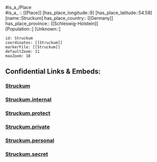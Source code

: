 ﻿---
location: [54.58,9] 
mapzoom: [7,12] 
mapmarker: city 
type: City
tags:
- geo/City


SpocWebEntityId: 34625
isDeleted: false
confidential: public

---
#is_a_/Place  
#is_a_ :: [[Place]] 
[has_place_longitude::9] 
[has_place_latitude::54.58] 
[name::Struckum] 
has_place_country:: [[Germany]]  
has_place_province:: [[Schleswig-Holstein]]  
[Population::] 
[Unknown::] 


```leaflet
id: Struckum
coordinates: [[Struckum]] 
markerFile: [[Struckum]] 
defaultZoom: 11 
maxZoom: 18
```


## Confidential Links & Embeds: 

### [Struckum](/_public/Earth/Continent/Europe/Europe~Central/Germany/Germany~West/Schleswig-Holstein/counties~SH/Nordfriesland/cities~Nordfriesland/Mittleres_Nordfriesland/boroughs~Nordfriesland~Mitte/Struckum.md) 

### [Struckum.internal](/_internal/Earth/Continent/Europe/Europe~Central/Germany/Germany~West/Schleswig-Holstein/counties~SH/Nordfriesland/cities~Nordfriesland/Mittleres_Nordfriesland/boroughs~Nordfriesland~Mitte/Struckum.internal.md) 

### [Struckum.protect](/_protect/Earth/Continent/Europe/Europe~Central/Germany/Germany~West/Schleswig-Holstein/counties~SH/Nordfriesland/cities~Nordfriesland/Mittleres_Nordfriesland/boroughs~Nordfriesland~Mitte/Struckum.protect.md) 

### [Struckum.private](/_private/Earth/Continent/Europe/Europe~Central/Germany/Germany~West/Schleswig-Holstein/counties~SH/Nordfriesland/cities~Nordfriesland/Mittleres_Nordfriesland/boroughs~Nordfriesland~Mitte/Struckum.private.md) 

### [Struckum.personal](/_personal/Earth/Continent/Europe/Europe~Central/Germany/Germany~West/Schleswig-Holstein/counties~SH/Nordfriesland/cities~Nordfriesland/Mittleres_Nordfriesland/boroughs~Nordfriesland~Mitte/Struckum.personal.md) 

### [Struckum.secret](/_secret/Earth/Continent/Europe/Europe~Central/Germany/Germany~West/Schleswig-Holstein/counties~SH/Nordfriesland/cities~Nordfriesland/Mittleres_Nordfriesland/boroughs~Nordfriesland~Mitte/Struckum.secret.md) 

